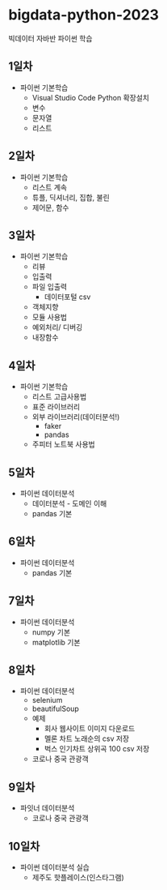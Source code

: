 # bigdata-python-2023
빅데이터 자바반 파이썬 학습

## 1일차
- 파이썬 기본학습
    - Visual Studio Code Python 확장설치
    - 변수
    - 문자열
    - 리스트

## 2일차
- 파이썬 기본학습
    - 리스트 계속
    - 튜플, 딕셔너리, 집합, 불린
    - 제어문, 함수

## 3일차
- 파이썬 기본학습
    - 리뷰 
    - 입출력
    - 파일 입출력
        - 데이터포털 csv
    - 객체지향
    - 모듈 사용법
    - 예외처리/ 디버깅
    - 내장함수

## 4일차
- 파이썬 기본학습
    - 리스트 고급사용법
    - 표준 라이브러리
    - 외부 라이브러리(데이터분석!)
        - faker
        - pandas
    - 주피터 노트북 사용법

## 5일차
- 파이썬 데이터분석
    - 데이터분석 - 도메인 이해
    - pandas 기본

## 6일차
- 파이썬 데이터분석
    - pandas 기본

## 7일차
- 파이썬 데이터분석
    - numpy 기본
    - matplotlib 기본

## 8일차
- 파이썬 데이터분석
    - selenium 
    - beautifulSoup
    - 예제
        - 회사 웹사이트 이미지 다운로드
        - 멜론 차트 노래순의 csv 저장
        - 벅스 인기차트 상위곡 100 csv 저장
    - 코로나 중국 관광객 

## 9일차
- 파잇너 데이터분석
    - 코로나 중국 관광객

## 10일차
- 파이썬 데이터분석 실습
    - 제주도 핫플레이스(인스타그램)